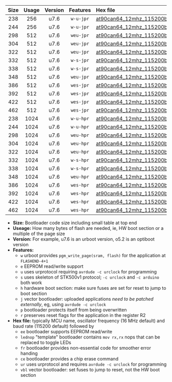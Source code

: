 |Size|Usage|Version|Features|Hex file|
|:-:|:-:|:-:|:-:|:--|
|238|256|u7.6|`w-u-jpr`|[at90can64_12mhz_115200bps_ur_vbl.hex](https://raw.githubusercontent.com/stefanrueger/urboot/main/at90can64_12mhz_115200bps_ur_vbl.hex)|
|244|256|u7.6|`w-u-jpr`|[at90can64_12mhz_115200bps_lednop_ur_vbl.hex](https://raw.githubusercontent.com/stefanrueger/urboot/main/at90can64_12mhz_115200bps_lednop_ur_vbl.hex)|
|298|512|u7.6|`weu-jpr`|[at90can64_12mhz_115200bps_ee_ur_vbl.hex](https://raw.githubusercontent.com/stefanrueger/urboot/main/at90can64_12mhz_115200bps_ee_ur_vbl.hex)|
|304|512|u7.6|`weu-jpr`|[at90can64_12mhz_115200bps_ee_lednop_ur_vbl.hex](https://raw.githubusercontent.com/stefanrueger/urboot/main/at90can64_12mhz_115200bps_ee_lednop_ur_vbl.hex)|
|322|512|u7.6|`weu-jpr`|[at90can64_12mhz_115200bps_ee_lednop_fr_ur_vbl.hex](https://raw.githubusercontent.com/stefanrueger/urboot/main/at90can64_12mhz_115200bps_ee_lednop_fr_ur_vbl.hex)|
|332|512|u7.6|`w-s-jpr`|[at90can64_12mhz_115200bps_vbl.hex](https://raw.githubusercontent.com/stefanrueger/urboot/main/at90can64_12mhz_115200bps_vbl.hex)|
|338|512|u7.6|`w-s-jpr`|[at90can64_12mhz_115200bps_lednop_vbl.hex](https://raw.githubusercontent.com/stefanrueger/urboot/main/at90can64_12mhz_115200bps_lednop_vbl.hex)|
|348|512|u7.6|`weu-jpr`|[at90can64_12mhz_115200bps_ee_lednop_fr_ce_ur_vbl.hex](https://raw.githubusercontent.com/stefanrueger/urboot/main/at90can64_12mhz_115200bps_ee_lednop_fr_ce_ur_vbl.hex)|
|386|512|u7.6|`wes-jpr`|[at90can64_12mhz_115200bps_ee_vbl.hex](https://raw.githubusercontent.com/stefanrueger/urboot/main/at90can64_12mhz_115200bps_ee_vbl.hex)|
|392|512|u7.6|`wes-jpr`|[at90can64_12mhz_115200bps_ee_lednop_vbl.hex](https://raw.githubusercontent.com/stefanrueger/urboot/main/at90can64_12mhz_115200bps_ee_lednop_vbl.hex)|
|422|512|u7.6|`wes-jpr`|[at90can64_12mhz_115200bps_ee_lednop_fr_vbl.hex](https://raw.githubusercontent.com/stefanrueger/urboot/main/at90can64_12mhz_115200bps_ee_lednop_fr_vbl.hex)|
|462|512|u7.6|`wes-jpr`|[at90can64_12mhz_115200bps_ee_lednop_fr_ce_vbl.hex](https://raw.githubusercontent.com/stefanrueger/urboot/main/at90can64_12mhz_115200bps_ee_lednop_fr_ce_vbl.hex)|
|238|1024|u7.6|`w-u-hpr`|[at90can64_12mhz_115200bps_ur.hex](https://raw.githubusercontent.com/stefanrueger/urboot/main/at90can64_12mhz_115200bps_ur.hex)|
|244|1024|u7.6|`w-u-hpr`|[at90can64_12mhz_115200bps_lednop_ur.hex](https://raw.githubusercontent.com/stefanrueger/urboot/main/at90can64_12mhz_115200bps_lednop_ur.hex)|
|298|1024|u7.6|`weu-hpr`|[at90can64_12mhz_115200bps_ee_ur.hex](https://raw.githubusercontent.com/stefanrueger/urboot/main/at90can64_12mhz_115200bps_ee_ur.hex)|
|304|1024|u7.6|`weu-hpr`|[at90can64_12mhz_115200bps_ee_lednop_ur.hex](https://raw.githubusercontent.com/stefanrueger/urboot/main/at90can64_12mhz_115200bps_ee_lednop_ur.hex)|
|322|1024|u7.6|`weu-hpr`|[at90can64_12mhz_115200bps_ee_lednop_fr_ur.hex](https://raw.githubusercontent.com/stefanrueger/urboot/main/at90can64_12mhz_115200bps_ee_lednop_fr_ur.hex)|
|332|1024|u7.6|`w-s-hpr`|[at90can64_12mhz_115200bps.hex](https://raw.githubusercontent.com/stefanrueger/urboot/main/at90can64_12mhz_115200bps.hex)|
|338|1024|u7.6|`w-s-hpr`|[at90can64_12mhz_115200bps_lednop.hex](https://raw.githubusercontent.com/stefanrueger/urboot/main/at90can64_12mhz_115200bps_lednop.hex)|
|348|1024|u7.6|`weu-hpr`|[at90can64_12mhz_115200bps_ee_lednop_fr_ce_ur.hex](https://raw.githubusercontent.com/stefanrueger/urboot/main/at90can64_12mhz_115200bps_ee_lednop_fr_ce_ur.hex)|
|386|1024|u7.6|`wes-hpr`|[at90can64_12mhz_115200bps_ee.hex](https://raw.githubusercontent.com/stefanrueger/urboot/main/at90can64_12mhz_115200bps_ee.hex)|
|392|1024|u7.6|`wes-hpr`|[at90can64_12mhz_115200bps_ee_lednop.hex](https://raw.githubusercontent.com/stefanrueger/urboot/main/at90can64_12mhz_115200bps_ee_lednop.hex)|
|422|1024|u7.6|`wes-hpr`|[at90can64_12mhz_115200bps_ee_lednop_fr.hex](https://raw.githubusercontent.com/stefanrueger/urboot/main/at90can64_12mhz_115200bps_ee_lednop_fr.hex)|
|462|1024|u7.6|`wes-hpr`|[at90can64_12mhz_115200bps_ee_lednop_fr_ce.hex](https://raw.githubusercontent.com/stefanrueger/urboot/main/at90can64_12mhz_115200bps_ee_lednop_fr_ce.hex)|

- **Size:** Bootloader code size including small table at top end
- **Useage:** How many bytes of flash are needed, ie, HW boot section or a multiple of the page size
- **Version:** For example, u7.6 is an urboot version, o5.2 is an optiboot version
- **Features:**
  + `w` urboot provides `pgm_write_page(sram, flash)` for the application at `FLASHEND-4+1`
  + `e` EEPROM read/write support
  + `u` uses urprotocol requiring `avrdude -c urclock` for programming
  + `s` uses skeleton of STK500v1 protocol; `-c urclock` and `-c arduino` both work
  + `h` hardware boot section: make sure fuses are set for reset to jump to boot section
  + `j` vector bootloader: uploaded applications *need to be patched externally*, eg, using `avrdude -c urclock`
  + `p` bootloader protects itself from being overwritten
  + `r` preserves reset flags for the application in the register R2
- **Hex file:** typically MCU name, oscillator frequency (16 MHz default) and baud rate (115200 default) followed by
  + `ee` bootloader supports EEPROM read/write
  + `lednop` "template" bootloader contains `mov rx,rx` nops that can be replaced to toggle LEDs
  + `fr` bootloader provides non-essential code for smoother error handing
  + `ce` bootloader provides a chip erase command
  + `ur` uses urprotocol and requires `avrdude -c urclock` for programming
  + `vbl` vector bootloader: set fuses to jump to reset, not the HW boot section
